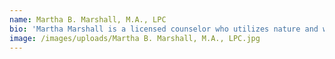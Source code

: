 ```yaml
---
name: Martha B. Marshall, M.A., LPC
bio: 'Martha Marshall is a licensed counselor who utilizes nature and water as co-therapists. Her creative approach to change might include nature as a co-therapist: a walk outdoors under the oaks, a hike, or even counseling in a paddle boarding session on Austin lakes to help get in touch with the deeper, inner-knowing and strength we all forget sometimes. Her goal in work with clients is their return to balance, new perspectives, and a welcoming of their whole, wise soul. Martha presents workshops on the mind-body connection, mindful self-compassion, and family dynamics, and leads outdoor meditation experiences. She is a NADA Acudetox Specialist and NADA Registered Trainer licensed by the Texas Medical Board for acupuncture to treat addictions. Martha has NOLS Wilderness First Aid certification.'
image: /images/uploads/Martha B. Marshall, M.A., LPC.jpg
---
```

